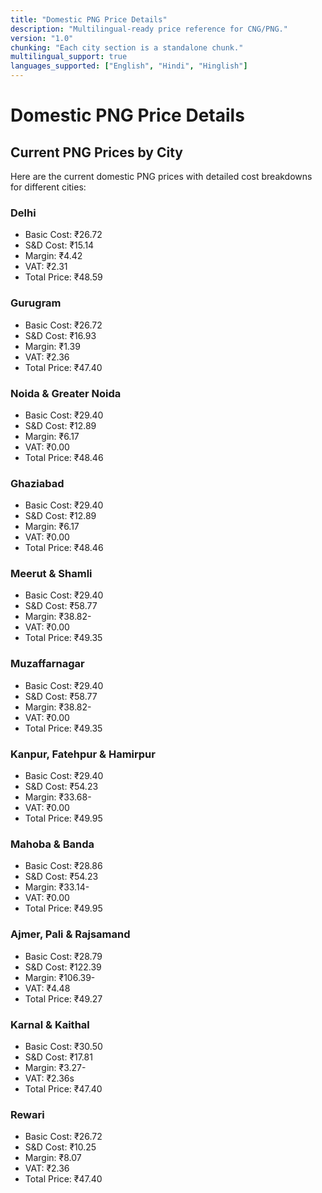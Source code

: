 ```yaml
---
title: "Domestic PNG Price Details"
description: "Multilingual‑ready price reference for CNG/PNG."
version: "1.0"
chunking: "Each city section is a standalone chunk."
multilingual_support: true
languages_supported: ["English", "Hindi", "Hinglish"]
---
```


# Domestic PNG Price Details

## Current PNG Prices by City
<!-- synonyms: Current PNG Prices by City | current png prices by city | Current PNG Prices by City price | Current PNG Prices by City prices | Current PNG Prices by City rate | Current PNG Prices by City cost | Current PNG Prices by City tariff | Current PNG Prices by City दर | Current PNG Prices by City कीमत | Current PNG Prices by City भाव -->

Here are the current domestic PNG prices with detailed cost breakdowns for different cities:

### Delhi
<!-- synonyms: Delhi | दिल्ली | delhi | Delhi price | Delhi prices | Delhi rate | Delhi cost | Delhi tariff | Delhi दर | Delhi कीमत | Delhi भाव -->
- Basic Cost: ₹26.72
- S&D Cost: ₹15.14
- Margin: ₹4.42
- VAT: ₹2.31
- Total Price: ₹48.59

### Gurugram
<!-- synonyms: Gurugram | गुरुग्राम | गुड़गांव | gurugram | Gurugram price | Gurugram prices | Gurugram rate | Gurugram cost | Gurugram tariff | Gurugram दर | Gurugram कीमत | Gurugram भाव -->
- Basic Cost: ₹26.72
- S&D Cost: ₹16.93
- Margin: ₹1.39
- VAT: ₹2.36
- Total Price: ₹47.40

### Noida & Greater Noida
<!-- synonyms: Noida & Greater Noida | नोएडा | noida & greater noida | noida  greater noida | Noida & Greater Noida price | Noida & Greater Noida prices | Noida & Greater Noida rate | Noida & Greater Noida cost | Noida & Greater Noida tariff | Noida & Greater Noida दर | Noida & Greater Noida कीमत | Noida & Greater Noida भाव -->
- Basic Cost: ₹29.40
- S&D Cost: ₹12.89
- Margin: ₹6.17
- VAT: ₹0.00
- Total Price: ₹48.46

### Ghaziabad
<!-- synonyms: Ghaziabad | गाज़ियाबाद | गाजियाबाद | ghaziabad | Ghaziabad price | Ghaziabad prices | Ghaziabad rate | Ghaziabad cost | Ghaziabad tariff | Ghaziabad दर | Ghaziabad कीमत | Ghaziabad भाव -->
- Basic Cost: ₹29.40
- S&D Cost: ₹12.89
- Margin: ₹6.17
- VAT: ₹0.00
- Total Price: ₹48.46

### Meerut & Shamli
<!-- synonyms: Meerut & Shamli | मेरठ | meerut & shamli | meerut  shamli | Meerut & Shamli price | Meerut & Shamli prices | Meerut & Shamli rate | Meerut & Shamli cost | Meerut & Shamli tariff | Meerut & Shamli दर | Meerut & Shamli कीमत | Meerut & Shamli भाव -->
- Basic Cost: ₹29.40
- S&D Cost: ₹58.77
- Margin: ₹38.82-
- VAT: ₹0.00
- Total Price: ₹49.35

### Muzaffarnagar
<!-- synonyms: Muzaffarnagar | मुजफ्फरनगर | muzaffarnagar | Muzaffarnagar price | Muzaffarnagar prices | Muzaffarnagar rate | Muzaffarnagar cost | Muzaffarnagar tariff | Muzaffarnagar दर | Muzaffarnagar कीमत | Muzaffarnagar भाव -->
- Basic Cost: ₹29.40
- S&D Cost: ₹58.77
- Margin: ₹38.82-
- VAT: ₹0.00
- Total Price: ₹49.35

### Kanpur, Fatehpur & Hamirpur
<!-- synonyms: Kanpur, Fatehpur & Hamirpur | कानपुर | kanpur, fatehpur & hamirpur | kanpur fatehpur  hamirpur | Kanpur, Fatehpur & Hamirpur price | Kanpur, Fatehpur & Hamirpur prices | Kanpur, Fatehpur & Hamirpur rate | Kanpur, Fatehpur & Hamirpur cost | Kanpur, Fatehpur & Hamirpur tariff | Kanpur, Fatehpur & Hamirpur दर | Kanpur, Fatehpur & Hamirpur कीमत | Kanpur, Fatehpur & Hamirpur भाव -->
- Basic Cost: ₹29.40
- S&D Cost: ₹54.23
- Margin: ₹33.68-
- VAT: ₹0.00
- Total Price: ₹49.95

### Mahoba & Banda
<!-- synonyms: Mahoba & Banda | महोबा | mahoba & banda | mahoba  banda | Mahoba & Banda price | Mahoba & Banda prices | Mahoba & Banda rate | Mahoba & Banda cost | Mahoba & Banda tariff | Mahoba & Banda दर | Mahoba & Banda कीमत | Mahoba & Banda भाव -->
- Basic Cost: ₹28.86
- S&D Cost: ₹54.23
- Margin: ₹33.14-
- VAT: ₹0.00
- Total Price: ₹49.95

### Ajmer, Pali & Rajsamand
<!-- synonyms: Ajmer, Pali & Rajsamand | अजमेर | ajmer, pali & rajsamand | ajmer pali  rajsamand | Ajmer, Pali & Rajsamand price | Ajmer, Pali & Rajsamand prices | Ajmer, Pali & Rajsamand rate | Ajmer, Pali & Rajsamand cost | Ajmer, Pali & Rajsamand tariff | Ajmer, Pali & Rajsamand दर | Ajmer, Pali & Rajsamand कीमत | Ajmer, Pali & Rajsamand भाव -->
- Basic Cost: ₹28.79
- S&D Cost: ₹122.39
- Margin: ₹106.39-
- VAT: ₹4.48
- Total Price: ₹49.27

### Karnal & Kaithal
<!-- synonyms: Karnal & Kaithal | करनाल | karnal & kaithal | karnal  kaithal | Karnal & Kaithal price | Karnal & Kaithal prices | Karnal & Kaithal rate | Karnal & Kaithal cost | Karnal & Kaithal tariff | Karnal & Kaithal दर | Karnal & Kaithal कीमत | Karnal & Kaithal भाव -->
- Basic Cost: ₹30.50
- S&D Cost: ₹17.81
- Margin: ₹3.27-
- VAT: ₹2.36s
- Total Price: ₹47.40

### Rewari
<!-- synonyms: Rewari | रेवाड़ी | rewari | Rewari price | Rewari prices | Rewari rate | Rewari cost | Rewari tariff | Rewari दर | Rewari कीमत | Rewari भाव -->
- Basic Cost: ₹26.72
- S&D Cost: ₹10.25
- Margin: ₹8.07
- VAT: ₹2.36
- Total Price: ₹47.40
